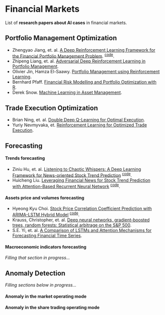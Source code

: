 # Financial Markets
List of __research papers about AI cases__ in financial markets.

## Portfolio Management Optimization
- Zhengyao Jiang, et. al. [A Deep Reinforcement Learning Framework for the Financial Portfolio Management Problem](https://arxiv.org/pdf/1706.10059.pdf).
 <sup>[code](https://paperswithcode.com/paper/a-deep-reinforcement-learning-framework-for)</sup>.
- Zhipeng Liang, et. al. [Adversarial Deep Reinforcement Learning in Portfolio Management](https://arxiv.org/pdf/1808.09940.pdf).
- Olivier Jin, Hamza El-Saawy. [Portfolio Management using Reinforcement Learning](http://cs229.stanford.edu/proj2016/report/JinElSaawy-PortfolioManagementusingReinforcementLearning-report.pdf).
- Bernhard Pfaff. [Financial Risk Modelling and Portfolio Optimization with R](https://www.academia.edu/22287157/Financial_Risk_Modelling_and_Portfolio_Optimization_with_R?email_work_card=view-paper).
- Derek Snow. [Machine Learning in Asset Management](https://papers.ssrn.com/sol3/papers.cfm?abstract_id=3420952).

## Trade Execution Optimization
- Brian Ning, et. al. [Double Deep Q-Learning for Optimal Execution](https://arxiv.org/pdf/1812.06600.pdf).
- Yuriy Nevmyvaka, et. [Reinforcement Learning for Optimized Trade Execution](https://www.seas.upenn.edu/~mkearns/papers/rlexec.pdf).

## Forecasting
#### Trends forecasting
- Ziniu Hu, et. al. [Listening to Chaotic Whispers: A Deep Learning Framework for News-oriented Stock Trend Prediction](https://arxiv.org/pdf/1712.02136v3.pdf) <sup>[code](https://paperswithcode.com/paper/listening-to-chaotic-whispers-a-deep-learning)</sup>.
- Huicheng Liu. [Leveraging Financial News for Stock Trend Prediction with Attention-Based Recurrent Neural Network](https://arxiv.org/pdf/1811.06173v1.pdf) <sup>[code](https://paperswithcode.com/paper/leveraging-financial-news-for-stock-trend)</sup>.
#### Assets price and volumes forecasting
- Hyeong Kyu Choi. [Stock Price Correlation Coefficient Prediction with ARIMA-LSTM Hybrid Model](https://arxiv.org/pdf/1808.01560v5.pdf) <sup>[code](https://paperswithcode.com/paper/stock-price-correlation-coefficient)</sup>.
- Krauss, Christopher, et. al. [Deep neural networks, gradient-boosted trees, random forests: Statistical arbitrage on the S&P 500](https://www.econstor.eu/bitstream/10419/130166/1/856307327.pdf).
- S.E. Yi, et. al. [A Comparison of LSTMs and Attention Mechanisms for Forecasting Financial Time Series](https://arxiv.org/pdf/1812.07699.pdf).
#### Macroeconomic indicators forecasting
_Filling that section in progress..._

## Anomaly Detection
_Filling sections below in progress..._
#### Anomaly in the market operating mode
#### Anomaly in the share trading operating mode
